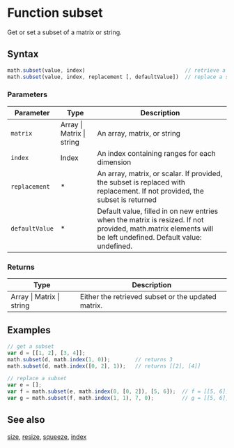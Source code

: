 # Function subset

Get or set a subset of a matrix or string.


## Syntax

```js
math.subset(value, index)                                // retrieve a subset
math.subset(value, index, replacement [, defaultValue])  // replace a subset
```

### Parameters

Parameter | Type | Description
--------- | ---- | -----------
`matrix` | Array &#124; Matrix &#124; string | An array, matrix, or string
`index` | Index | An index containing ranges for each dimension
`replacement` | * | An array, matrix, or scalar. If provided, the subset is replaced with replacement. If not provided, the subset is returned
`defaultValue` | * | Default value, filled in on new entries when the matrix is resized. If not provided, math.matrix elements will be left undefined. Default value: undefined.

### Returns

Type | Description
---- | -----------
Array &#124; Matrix &#124; string | Either the retrieved subset or the updated matrix.


## Examples

```js
// get a subset
var d = [[1, 2], [3, 4]];
math.subset(d, math.index(1, 0));        // returns 3
math.subset(d, math.index([0, 2], 1));   // returns [[2], [4]]

// replace a subset
var e = [];
var f = math.subset(e, math.index(0, [0, 2]), [5, 6]);  // f = [[5, 6]]
var g = math.subset(f, math.index(1, 1), 7, 0);         // g = [[5, 6], [0, 7]]
```


## See also

[size](size.md),
[resize](resize.md),
[squeeze](squeeze.md),
[index](index.md)


<!-- Note: This file is automatically generated from source code comments. Changes made in this file will be overridden. -->
